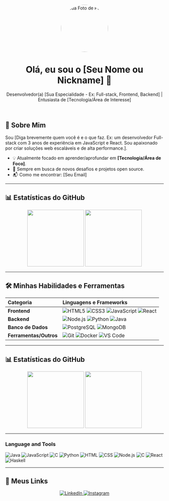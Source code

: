 <div align="center">
  <img src="URL_DA_SUA_FOTO_DE_PERFIL" alt="Sua Foto de Perfil" width="150px" style="border-radius:50%">
  <h1>Olá, eu sou o [Seu Nome ou Nickname] 👋</h1>
  <p>Desenvolvedor(a) [Sua Especialidade - Ex: Full-stack, Frontend, Backend] | Entusiasta de [Tecnologia/Área de Interesse]</p>
</div>

<br>

## 🚀 Sobre Mim

Sou [Diga brevemente quem você é e o que faz. Ex: um desenvolvedor Full-stack com 3 anos de experiência em JavaScript e React. Sou apaixonado por criar soluções web escaláveis e de alta performance.].

- 💡 Atualmente focado em aprender/aprofundar em **[Tecnologia/Área de Foco]**.
- 🌱 Sempre em busca de novos desafios e projetos open source.
- 📬 Como me encontrar: [Seu Email]

---
## 📊 Estatísticas do GitHub

<div align="center">
  <img height="180em" src="https://github-readme-stats.vercel.app/api?username=[SEU_USERNAME]&show_icons=true&theme=onedark&include_all_commits=true&count_private=true"/>
  <img height="180em" src="https://github-readme-stats.vercel.app/api/top-langs/?username=[SEU_USERNAME]&layout=compact&langs_count=7&theme=onedark"/>
</div>

---
## 🛠️ Minhas Habilidades e Ferramentas

| Categoria | Linguagens e Frameworks |
| :--- | :--- |
| **Frontend** | ![HTML5](https://img.shields.io/badge/HTML5-E34F26?style=for-the-badge&logo=html5&logoColor=white) ![CSS3](https://img.shields.io/badge/CSS3-1572B6?style=for-the-badge&logo=css3&logoColor=white) ![JavaScript](https://img.shields.io/badge/JavaScript-F7DF1E?style=for-the-badge&logo=javascript&logoColor=black) ![React](https://img.shields.io/badge/React-61DAFB?style=for-the-badge&logo=react&logoColor=black) |
| **Backend** | ![Node.js](https://img.shields.io/badge/Node.js-339933?style=for-the-badge&logo=node.js&logoColor=white) ![Python](https://img.shields.io/badge/Python-3776AB?style=for-the-badge&logo=python&logoColor=white) ![Java](https://img.shields.io/badge/Java-007396?style=for-the-badge&logo=java&logoColor=white) |
| **Banco de Dados** | ![PostgreSQL](https://img.shields.io/badge/PostgreSQL-4169E1?style=for-the-badge&logo=postgresql&logoColor=white) ![MongoDB](https://img.shields.io/badge/MongoDB-47A248?style=for-the-badge&logo=mongodb&logoColor=white) |
| **Ferramentas/Outros** | ![Git](https://img.shields.io/badge/Git-F05032?style=for-the-badge&logo=git&logoColor=white) ![Docker](https://img.shields.io/badge/Docker-2496ED?style=for-the-badge&logo=docker&logoColor=white) ![VS Code](https://img.shields.io/badge/VS_Code-007ACC?style=for-the-badge&logo=visual-studio-code&logoColor=white) |

---

## 📊 Estatísticas do GitHub

<div align="center">
  <img height="180em" src="https://github-readme-stats.vercel.app/api?username=USERNAME&show_icons=true&theme=onedark&include_all_commits=true&count_private=true"/>
  <img height="180em" src="https://github-readme-stats.vercel.app/api/top-langs/?username=USERNAME&layout=compact&langs_count=7&theme=onedark"/>
</div>

---

### Language and Tools

![Java](https://img.shields.io/badge/Java-ED8B00?style=for-the-badge&logo=java&logoColor=white)
![JavaScript](https://img.shields.io/badge/JS-F7DF1E?style=for-the-badge&logo=javascript&logoColor=black)
![C](https://img.shields.io/badge/C-00599C?style=for-the-badge&logo=c&logoColor=white)
![Python](https://img.shields.io/badge/Python-3776AB?style=for-the-badge&logo=python&logoColor=white)
![HTML](https://img.shields.io/badge/HTML5-E34F26?style=for-the-badge&logo=html5&logoColor=white)
![CSS](https://img.shields.io/badge/CSS3-1572B6?style=for-the-badge&logo=css3&logoColor=white)
![Node.js](https://img.shields.io/badge/Node.js-339933?style=for-the-badge&logo=node.js&logoColor=white)
![C](https://img.shields.io/badge/Spring-6DB33F?style=for-the-badge&logo=spring&logoColor=white)
![React](https://img.shields.io/badge/React-61DAFB?style=for-the-badge&logo=react&logoColor=black)
![Haskell](https://img.shields.io/badge/Haskell-5D4F85.svg?style=for-the-badge&logo=Haskell&logoColor=white)

---

## 🔗 Meus Links

<div align="center">
  <a href="https://www.linkedin.com/in/pablo-vinicius-si" target="_blank">
    <img src="https://img.shields.io/badge/LinkedIn-0077B5?style=for-the-badge&logo=linkedin&logoColor=white" alt="LinkedIn">
  </a>
  <a href="https://www.instagram.com/vncs_x" target="_blank">
    <img src="https://img.shields.io/badge/Instagram-E4405F?style=for-the-badge&logo=instagram&logoColor=white" alt="Instagram">
  </a>
</div>
